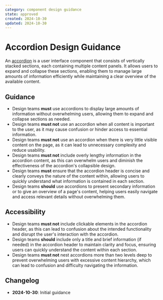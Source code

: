 ```yaml
---
category: component design guidance
state: approved
created: 2024-10-30
updated: 2024-10-30
---
```


# Accordion Design Guidance

An [accordion](https://clarity.design/documentation/accordion) is a user interface component that consists of vertically stacked sections, each containing multiple content panels. It allows users to expand and collapse these sections, enabling them to manage large amounts of information efficiently while maintaining a clear overview of the available content.

## Guidance

- Design teams **must** use accordions to display large amounts of information without overwhelming users, allowing them to expand and collapse sections as needed.
- Design teams **must not** use an accordion when all content is important to the user, as it may cause confusion or hinder access to essential information.
- Design teams **must not** use an accordion when there is very little visible content on the page, as it can lead to unnecessary complexity and reduce usability.
- Design teams **must not** include overly lengthy information in the accordion content, as this can overwhelm users and diminish the effectiveness of the accordion's collapsible design.
- Design teams **must** ensure that the accordion header is concise and clearly conveys the nature of the content within, allowing users to quickly understand what information is contained in each section.
- Design teams **should** use accordions to present secondary information or to give an overview of a page's content, helping users easily navigate and access relevant details without overwhelming them.

## Accessibility 

- Design teams **must not** include clickable elements in the accordion header, as this can lead to confusion about the intended functionality and disrupt the user's interaction with the accordion.
- Design teams **should** include only a title and brief information (if needed) in the accordion header to maintain clarity and focus, ensuring users can quickly understand the content within each section.
- Design teams **must not** nest accordions more than two levels deep to prevent overwhelming users with excessive content hierarchy, which can lead to confusion and difficulty navigating the information.

## Changelog

- **2024-10-30**: Initial guidance